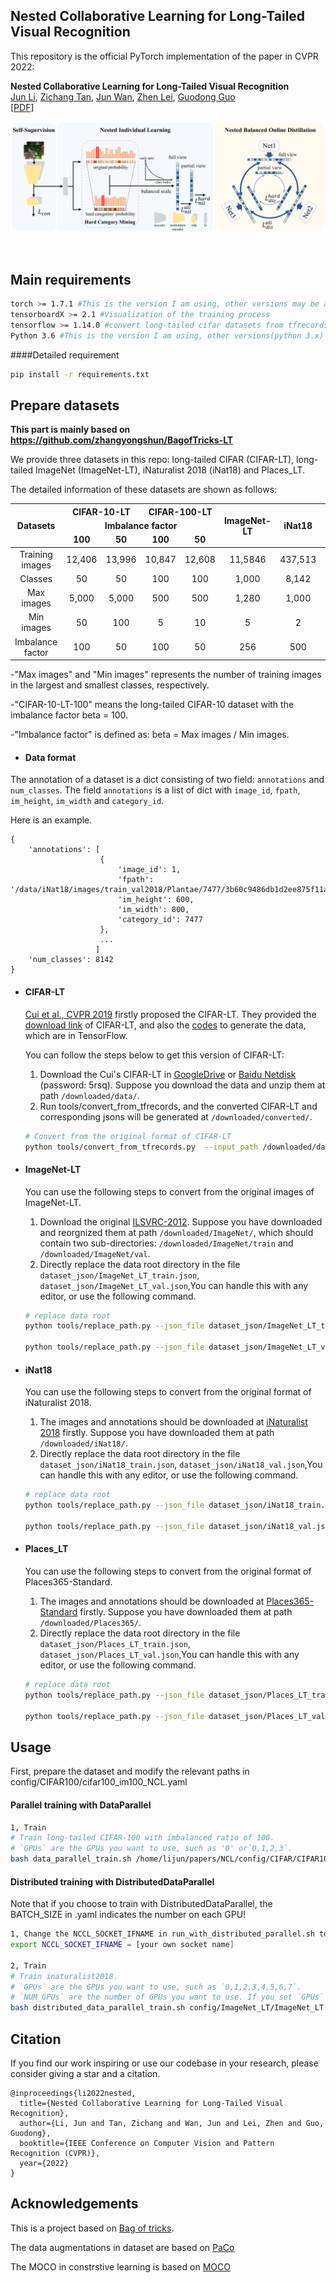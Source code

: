 ## Nested Collaborative Learning for Long-Tailed Visual Recognition

This repository is the official PyTorch implementation of the paper in CVPR 2022:

**Nested Collaborative Learning for Long-Tailed Visual Recognition**<br/>
[Jun Li](),
[Zichang Tan](https://scholar.google.com/citations?user=s29CDY8AAAAJ&hl=zh-CN&oi=ao),
[Jun Wan](https://scholar.google.com/citations?user=bSbc7FQAAAAJ&hl=zh-CN),
[Zhen Lei](https://scholar.google.com/citations?user=cuJ3QG8AAAAJ&hl=zh-CN),
[Guodong Guo](https://scholar.google.com/citations?user=f2Y5nygAAAAJ&hl=zh-CN) <br/>
[[PDF]()]
&nbsp;
<p align="center">
<img src='./resource/framework_English.png'>
</p>
&nbsp;

## Main requirements
```bash
torch >= 1.7.1 #This is the version I am using, other versions may be accteptable, if there is any problem, go to https://pytorch.org/get-started/previous-versions/ to get right version(espicially CUDA) for your machine
tensorboardX >= 2.1 #Visualization of the training process
tensorflow >= 1.14.0 #convert long-tailed cifar datasets from tfrecords to jpgs
Python 3.6 #This is the version I am using, other versions(python 3.x) may be accteptable
```
####Detailed requirement
```bash
pip install -r requirements.txt
```

## Prepare datasets
**This part is mainly based on https://github.com/zhangyongshun/BagofTricks-LT**

We provide three datasets in this repo: long-tailed CIFAR (CIFAR-LT), long-tailed ImageNet (ImageNet-LT), iNaturalist 2018 (iNat18) and Places_LT. 

The detailed information of these datasets are shown as follows:

<table>
<thead>
  <tr>
     <th align="center" rowspan="3">Datasets</th>
     <th align="center" colspan="2">CIFAR-10-LT</th>
     <th align="center" colspan="2">CIFAR-100-LT</th>
     <th align="center" rowspan="3">ImageNet-LT</th>
     <th align="center" rowspan="3">iNat18</th>
     <th align="center" rowspan="3">Places_LT</th>
  </tr>
  <tr>
    <td align="center" colspan="4"><b>Imbalance factor</b></td>
  </tr>
  <tr>
     <td align="center" ><b>100</b></td>
     <td align="center" ><b>50</b></td>
     <td align="center" ><b>100</b></td>
     <td align="center" ><b>50</b></td>
  </tr>
</thead>
<tbody>
  <tr>
     <td align="center" style="font-weight:normal">    Training images</td>
     <td align="center" style="font-weight:normal">  12,406 </td>
     <td align="center" style="font-weight:normal">  13,996  </td>
     <td align="center" style="font-weight:normal">  10,847  </td>
     <td align="center" style="font-weight:normal"> 12,608 </td>
     <td align="center" style="font-weight:normal">11,5846</td>
     <td align="center" style="font-weight:normal">437,513</td>
     <td align="center" style="font-weight:normal">62,500</td>
  </tr>
  <tr>
     <td align="center" style="font-weight:normal">    Classes</td>
     <td align="center" style="font-weight:normal">  50  </td>
     <td align="center" style="font-weight:normal">   50 </td>
     <td align="center" style="font-weight:normal">   100 </td>
     <td align="center" style="font-weight:normal">  100  </td>
     <td align="center" style="font-weight:normal"> 1,000 </td>
     <td align="center" style="font-weight:normal">8,142</td>
     <td align="center" style="font-weight:normal">365</td>
  </tr>
  <tr>
     <td align="center" style="font-weight:normal">Max images</td>
     <td align="center" style="font-weight:normal">5,000</td>
     <td align="center" style="font-weight:normal">5,000</td>
     <td align="center" style="font-weight:normal">500</td>
     <td align="center" style="font-weight:normal">500</td>
     <td align="center" style="font-weight:normal">1,280</td>
     <td align="center" style="font-weight:normal">1,000</td>
     <td align="center" style="font-weight:normal">4,980</td>
  </tr>
  <tr>
     <td align="center" style="font-weight:normal" >Min images</td>
     <td align="center" style="font-weight:normal">50</td>
     <td align="center" style="font-weight:normal">100</td>
     <td align="center" style="font-weight:normal">5</td>
     <td align="center" style="font-weight:normal">10</td>
     <td align="center" style="font-weight:normal">5</td>
     <td align="center" style="font-weight:normal">2</td>
     <td align="center" style="font-weight:normal">5</td>
  </tr>
  <tr>
     <td align="center" style="font-weight:normal">Imbalance factor</td>
     <td align="center" style="font-weight:normal">100</td>
     <td align="center" style="font-weight:normal">50</td>
     <td align="center" style="font-weight:normal">100</td>
     <td align="center" style="font-weight:normal">50</td>
     <td align="center" style="font-weight:normal">256</td>
     <td align="center" style="font-weight:normal">500</td>
     <td align="center" style="font-weight:normal">996</td>
  </tr>
</tbody>
</table>
-"Max images" and "Min images" represents the number of training images in the largest and smallest classes, respectively.


-"CIFAR-10-LT-100" means the long-tailed CIFAR-10 dataset with the imbalance factor beta = 100.


-"Imbalance factor" is defined as: beta = Max images / Min images.

- #### Data format

The annotation of a dataset is a dict consisting of two field: `annotations` and `num_classes`.
The field `annotations` is a list of dict with
`image_id`, `fpath`, `im_height`, `im_width` and `category_id`.

Here is an example.
```
{
    'annotations': [
                    {
                        'image_id': 1,
                        'fpath': '/data/iNat18/images/train_val2018/Plantae/7477/3b60c9486db1d2ee875f11a669fbde4a.jpg',
                        'im_height': 600,
                        'im_width': 800,
                        'category_id': 7477
                    },
                    ...
                   ]
    'num_classes': 8142
}
```
- #### CIFAR-LT

  [Cui et al., CVPR 2019](https://arxiv.org/abs/1901.05555) firstly proposed the CIFAR-LT. They provided the [download link](https://github.com/richardaecn/class-balanced-loss/blob/master/README.md#datasets) of CIFAR-LT, and also the [codes](https://github.com/richardaecn/class-balanced-loss/blob/master/README.md#datasets) to generate the data, which are in TensorFlow. 

     You can follow the steps below to get this version of  CIFAR-LT:

     1. Download the Cui's CIFAR-LT in [GoogleDrive](https://drive.google.com/file/d/1NY3lWYRfsTWfsjFPxJUlPumy-WFeD7zK/edit) or [Baidu Netdisk ](https://pan.baidu.com/s/1rhTPUawY3Sky6obDM4Tczg) (password: 5rsq). Suppose you download the data and unzip them at path `/downloaded/data/`.
     2. Run tools/convert_from_tfrecords, and the converted CIFAR-LT and corresponding jsons will be generated at `/downloaded/converted/`.

  ```bash
  # Convert from the original format of CIFAR-LT
  python tools/convert_from_tfrecords.py  --input_path /downloaded/data/ --output_path /downloaded/converted/
  ```

- #### ImageNet-LT

  You can use the following steps to convert from the original images of ImageNet-LT.

  1. Download the original [ILSVRC-2012](http://www.image-net.org/). Suppose you have downloaded and reorgnized them at path `/downloaded/ImageNet/`, which should contain two sub-directories: `/downloaded/ImageNet/train` and `/downloaded/ImageNet/val`.
  2. Directly replace the data root directory in the file `dataset_json/ImageNet_LT_train.json`, `dataset_json/ImageNet_LT_val.json`,You can handle this with any editor, or use the following command.

  ```bash
  # replace data root
  python tools/replace_path.py --json_file dataset_json/ImageNet_LT_train.json --find_root /media/ssd1/lijun/ImageNet_LT --replaces_to /downloaded/ImageNet
  
  python tools/replace_path.py --json_file dataset_json/ImageNet_LT_val.json --find_root /media/ssd1/lijun/ImageNet_LT --replaces_to /downloaded/ImageNet
  
  ```

- #### iNat18
  
  You can use the following steps to convert from the original format of iNaturalist 2018. 
  
  1. The images and annotations should be downloaded at [iNaturalist 2018](https://github.com/visipedia/inat_comp/blob/master/2018/README.md) firstly. Suppose you have downloaded them at  path `/downloaded/iNat18/`.
  2. Directly replace the data root directory in the file `dataset_json/iNat18_train.json`, `dataset_json/iNat18_val.json`,You can handle this with any editor, or use the following command.

  ```bash
  # replace data root
  python tools/replace_path.py --json_file dataset_json/iNat18_train.json --find_root /media/ssd1/lijun/inaturalist2018/train_val2018 --replaces_to /downloaded/iNat18
  
  python tools/replace_path.py --json_file dataset_json/iNat18_val.json --find_root /media/ssd1/lijun/inaturalist2018/train_val2018 --replaces_to /downloaded/iNat18
  
  ```
  
- #### Places_LT
  
  You can use the following steps to convert from the original format of Places365-Standard.
  
  1. The images and annotations should be downloaded at [Places365-Standard](http://data.csail.mit.edu/places/places365/places365standard_easyformat.tar) firstly. Suppose you have downloaded them at  path `/downloaded/Places365/`.
  2. Directly replace the data root directory in the file `dataset_json/Places_LT_train.json`, `dataset_json/Places_LT_val.json`,You can handle this with any editor, or use the following command.

  ```bash
  # replace data root
  python tools/replace_path.py --json_file dataset_json/Places_LT_train.json --find_root /media/ssd1/lijun/data/places365_standard --replaces_to /downloaded/Places365
  
  python tools/replace_path.py --json_file dataset_json/Places_LT_val.json --find_root /media/ssd1/lijun/data/places365_standard --replaces_to /downloaded/Places365
  
  ```

## Usage
First, prepare the dataset and modify the relevant paths in config/CIFAR100/cifar100_im100_NCL.yaml
#### Parallel training with DataParallel 

```bash
1, Train
# Train long-tailed CIFAR-100 with imbalanced ratio of 100. 
# `GPUs` are the GPUs you want to use, such as '0' or`0,1,2,3`.
bash data_parallel_train.sh /home/lijun/papers/NCL/config/CIFAR/CIFAR100/cifar100_im100_NCL.yaml 0
```

#### Distributed training with DistributedDataParallel 
Note that if you choose to train with DistributedDataParallel, the BATCH_SIZE in .yaml indicates the number on each GPU!
```bash
1, Change the NCCL_SOCKET_IFNAME in run_with_distributed_parallel.sh to [your own socket name]. 
export NCCL_SOCKET_IFNAME = [your own socket name]

2, Train
# Train inaturalist2018. 
# `GPUs` are the GPUs you want to use, such as `0,1,2,3,4,5,6,7`.
# `NUM_GPUs` are the number of GPUs you want to use. If you set `GPUs` to `0,1,2,3,4,5,6,7`, then `NUM_GPUs` should be `8`.
bash distributed_data_parallel_train.sh config/ImageNet_LT/ImageNet_LT.yaml 8 0,1,2,3,4,5,6,7

```
## Citation
If you find our work inspiring or use our codebase in your research, please consider giving a star and a citation.
```
@inproceedings{li2022nested,
  title={Nested Collaborative Learning for Long-Tailed Visual Recognition},
  author={Li, Jun and Tan, Zichang and Wan, Jun and Lei, Zhen and Guo, Guodong},
  booktitle={IEEE Conference on Computer Vision and Pattern Recognition (CVPR)},
  year={2022}
}
```

## Acknowledgements
This is a project based on [Bag of tricks](https://github.com/zhangyongshun/BagofTricks-LT).

The data augmentations in dataset are based on [PaCo](https://github.com/dvlab-research/Parametric-Contrastive-Learning)

The MOCO in constrstive learning is based on [MOCO](https://github.com/facebookresearch/moco)